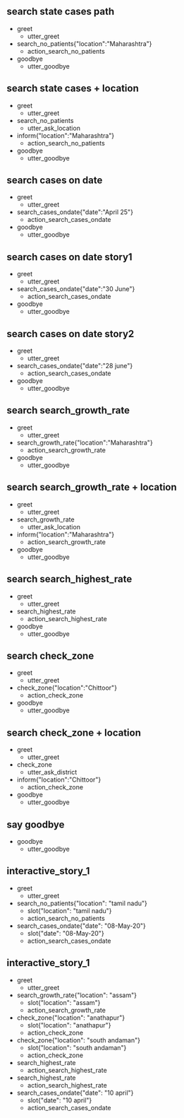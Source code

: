 ## search state cases path
* greet
  - utter_greet
* search_no_patients{"location":"Maharashtra"}
  - action_search_no_patients
* goodbye
  - utter_goodbye

## search state cases + location
* greet
  - utter_greet
* search_no_patients
  - utter_ask_location
* inform{"location":"Maharashtra"}
  - action_search_no_patients
* goodbye
  - utter_goodbye

## search cases on date
* greet
  - utter_greet
* search_cases_ondate{"date":"April 25"}
  - action_search_cases_ondate
* goodbye
  - utter_goodbye

## search cases on date story1
* greet
  - utter_greet
* search_cases_ondate{"date":"30 June"}
  - action_search_cases_ondate
* goodbye
  - utter_goodbye

## search cases on date story2
* greet
  - utter_greet
* search_cases_ondate{"date":"28 june"}
  - action_search_cases_ondate
* goodbye
  - utter_goodbye

## search search_growth_rate
* greet
  - utter_greet
* search_growth_rate{"location":"Maharashtra"}
  - action_search_growth_rate
* goodbye
  - utter_goodbye

## search search_growth_rate + location
* greet
  - utter_greet
* search_growth_rate
  - utter_ask_location
* inform{"location":"Maharashtra"}
  - action_search_growth_rate
* goodbye
  - utter_goodbye

## search search_highest_rate
* greet
  - utter_greet
* search_highest_rate
  - action_search_highest_rate
* goodbye
  - utter_goodbye

## search check_zone
* greet
  - utter_greet
* check_zone{"location":"Chittoor"}
  - action_check_zone
* goodbye
  - utter_goodbye

## search check_zone + location
* greet
  - utter_greet
* check_zone
  - utter_ask_district
* inform{"location":"Chittoor"}
  - action_check_zone
* goodbye
  - utter_goodbye



## say goodbye
* goodbye
  - utter_goodbye



## interactive_story_1
* greet
    - utter_greet
* search_no_patients{"location": "tamil nadu"}
    - slot{"location": "tamil nadu"}
    - action_search_no_patients
* search_cases_ondate{"date": "08-May-20"}
    - slot{"date": "08-May-20"}
    - action_search_cases_ondate

## interactive_story_1
* greet
    - utter_greet
* search_growth_rate{"location": "assam"}
    - slot{"location": "assam"}
    - action_search_growth_rate
* check_zone{"location": "anathapur"}
    - slot{"location": "anathapur"}
    - action_check_zone
* check_zone{"location": "south andaman"}
    - slot{"location": "south andaman"}
    - action_check_zone
* search_highest_rate
    - action_search_highest_rate
* search_highest_rate
    - action_search_highest_rate
* search_cases_ondate{"date": "10 april"}
    - slot{"date": "10 april"}
    - action_search_cases_ondate
